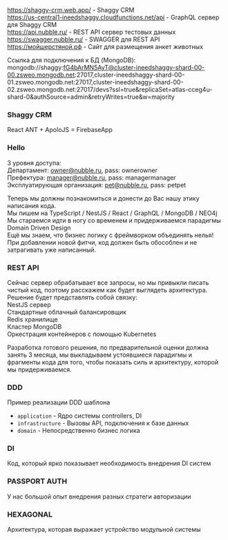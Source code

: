 https://shaggy-crm.web.app/ - Shaggy CRM  
https://us-central1-ineedshaggy.cloudfunctions.net/api - GraphQL сервер для Shaggy CRM  
https://api.nubble.ru/ - REST API сервер тестовых данных  
https://swagger.nubble.ru/ - SWAGGER для REST API  
https://мойшерстяной.рф  - Сайт для размещения анкет животных

Ссылка для подключения к БД (MongoDB):  
mongodb://shaggy:fG4bArMN5AyT@cluster-ineedshaggy-shard-00-00.zsweo.mongodb.net:27017,cluster-ineedshaggy-shard-00-01.zsweo.mongodb.net:27017,cluster-ineedshaggy-shard-00-02.zsweo.mongodb.net:27017/devs?ssl=true&replicaSet=atlas-cceg4u-shard-0&authSource=admin&retryWrites=true&w=majority

### Shaggy CRM
React ANT + ApoloJS = FirebaseApp  
  
### Hello
3 уровня доступа:  
Департамент: owner@nubble.ru, pass: ownerowner  
Префектура: manager@nubble.ru, pass: managermanager  
Эксплуатирующая организация: pet@nubble.ru, pass: petpet  

Теперь мы должны познакомиться и донести до Вас нашу этику написания кода.  
Мы пишем на TypeScript / NestJS / React / GraphQL / MongoDB / NEO4j  
Мы стараемся идти в ногу со временем и придерживаемся парадигмы  
Domain Driven Design  
Ещё мы знаем, что бизнес логику с фреймворком объединять нелья!  
При добавлении новой фитчи, код должен быть обособлен и не затрагивать уже написанный.  
  
### REST API
Сейчас сервер обрабатывает все запросы, но мы привыкли писать чистый код, поэтому расскажем как будет выглядеть архитектура.  
Решение будет представлять собой связку:  
NestJS сервер  
Стандартные облачный балансировщик  
Redis хранилище  
Кластер MongoDB  
Оркестрация контейнеров с помощью Kubernetes  

Разработка готового решения, по предварительной оценки должна занять 3 месяца, мы выкладываем устоявшиеся парадигмы и
фрагменты кода для того, чтобы показать силь и архитектуру, которой мы придерживаемся.  

### DDD
Пример реализации DDD шаблона  
- `application` - Ядро системы controllers, DI  
- `infrastructure` - Вызовы API, подключения к базе данных   
- `domain` - Непосредственно бизнес логика  

### DI
Код, который ярко показывает необходимость внедрения DI систем  

### PASSPORT AUTH
У нас большой опыт внедрения разных стратеги авторизации  

### HEXAGONAL
Архитектура, которая выражает устройство модульной системы  
